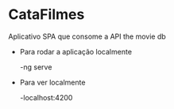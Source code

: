 # CataFilmes
Aplicativo SPA que consome a API the movie db 

* Para rodar a aplicação localmente

  -ng serve
  
* Para ver localmente

  -localhost:4200

